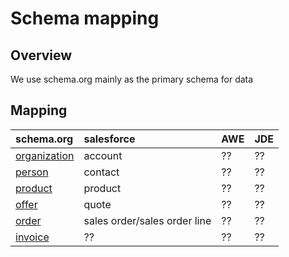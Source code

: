 # Schema mapping

## Overview
We use schema.org mainly as the primary schema for data

## Mapping

|schema.org   | salesforce   | AWE  |  JDE | 
|:------------|:-------------|:-----|-------|
|[organization](https://schema.org/Organization)| account | ?? | ?? |
|[person](https://schema.org/Person) | contact | ?? | ?? |
|[product](https://schema.org/Product) | product | ?? | ?? |
|[offer](https://schema.org/Offer) | quote | ?? | ?? |
|[order](https://schema.org/Order) | sales order/sales order line | ?? | ?? |
|[invoice](https://schema.org/Invoice) | ??  | ?? | ?? |


